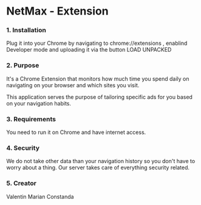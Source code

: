 <h1>NetMax - Extension</h1>

<h3>1. Installation</h3>
<p>Plug it into your Chrome by navigating to chrome://extensions , enablind Developer mode and uploading it via the button LOAD UNPACKED</p>

<h3>2. Purpose</h3>
<p>It's a Chrome Extension that monitors how much time you spend daily on navigating on your browser and which sites you visit.</p>
<p>This application serves the purpose of tailoring specific ads for you based on your navigation habits.</p>

<h3>3. Requirements</h3>
<p>You need to run it on Chrome and have internet access.</p>

<h3>4. Security</h3>
<p>We do not take other data than your navigation history so you don't have to worry about a thing. Our server takes care of everything security related.</p>

<h3>5. Creator</h3>
<p>Valentin Marian Constanda</p>